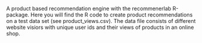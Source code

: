 A product based recommendation engine with the recommenerlab R-package. Here you will find the R code to create product recommendations on a test data set (see product_views.csv). The data file consists of different website visiors with unique user ids and their views of products in an online shop.

